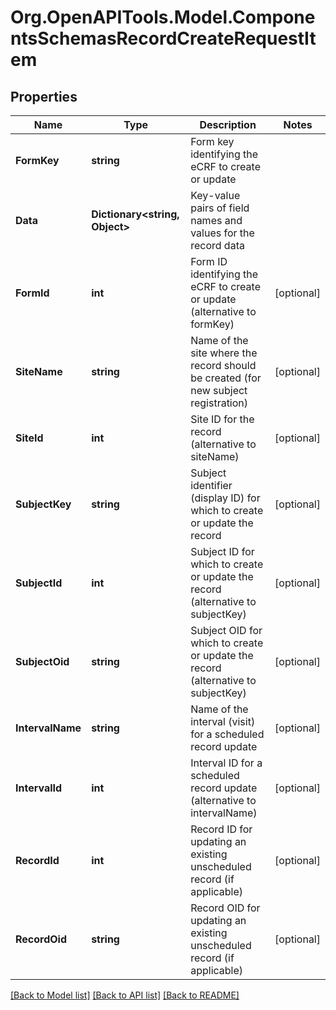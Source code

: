 # Org.OpenAPITools.Model.ComponentsSchemasRecordCreateRequestItem

## Properties

Name | Type | Description | Notes
------------ | ------------- | ------------- | -------------
**FormKey** | **string** | Form key identifying the eCRF to create or update | 
**Data** | **Dictionary&lt;string, Object&gt;** | Key-value pairs of field names and values for the record data | 
**FormId** | **int** | Form ID identifying the eCRF to create or update (alternative to formKey) | [optional] 
**SiteName** | **string** | Name of the site where the record should be created (for new subject registration) | [optional] 
**SiteId** | **int** | Site ID for the record (alternative to siteName) | [optional] 
**SubjectKey** | **string** | Subject identifier (display ID) for which to create or update the record | [optional] 
**SubjectId** | **int** | Subject ID for which to create or update the record (alternative to subjectKey) | [optional] 
**SubjectOid** | **string** | Subject OID for which to create or update the record (alternative to subjectKey) | [optional] 
**IntervalName** | **string** | Name of the interval (visit) for a scheduled record update | [optional] 
**IntervalId** | **int** | Interval ID for a scheduled record update (alternative to intervalName) | [optional] 
**RecordId** | **int** | Record ID for updating an existing unscheduled record (if applicable) | [optional] 
**RecordOid** | **string** | Record OID for updating an existing unscheduled record (if applicable) | [optional] 

[[Back to Model list]](../../README.md#documentation-for-models) [[Back to API list]](../../README.md#documentation-for-api-endpoints) [[Back to README]](../../README.md)


